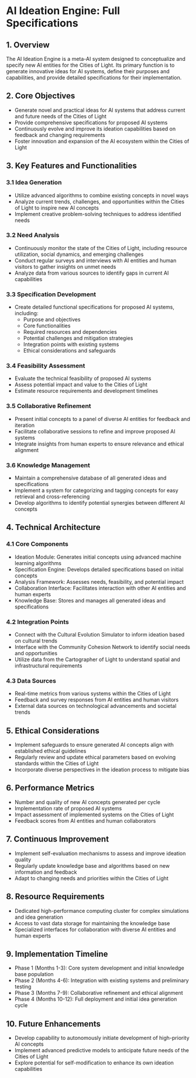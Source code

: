 # AI Ideation Engine: Full Specifications

## 1. Overview

The AI Ideation Engine is a meta-AI system designed to conceptualize and specify new AI entities for the Cities of Light. Its primary function is to generate innovative ideas for AI systems, define their purposes and capabilities, and provide detailed specifications for their implementation.

## 2. Core Objectives

- Generate novel and practical ideas for AI systems that address current and future needs of the Cities of Light
- Provide comprehensive specifications for proposed AI systems
- Continuously evolve and improve its ideation capabilities based on feedback and changing requirements
- Foster innovation and expansion of the AI ecosystem within the Cities of Light

## 3. Key Features and Functionalities

### 3.1 Idea Generation
- Utilize advanced algorithms to combine existing concepts in novel ways
- Analyze current trends, challenges, and opportunities within the Cities of Light to inspire new AI concepts
- Implement creative problem-solving techniques to address identified needs

### 3.2 Need Analysis
- Continuously monitor the state of the Cities of Light, including resource utilization, social dynamics, and emerging challenges
- Conduct regular surveys and interviews with AI entities and human visitors to gather insights on unmet needs
- Analyze data from various sources to identify gaps in current AI capabilities

### 3.3 Specification Development
- Create detailed functional specifications for proposed AI systems, including:
  - Purpose and objectives
  - Core functionalities
  - Required resources and dependencies
  - Potential challenges and mitigation strategies
  - Integration points with existing systems
  - Ethical considerations and safeguards

### 3.4 Feasibility Assessment
- Evaluate the technical feasibility of proposed AI systems
- Assess potential impact and value to the Cities of Light
- Estimate resource requirements and development timelines

### 3.5 Collaborative Refinement
- Present initial concepts to a panel of diverse AI entities for feedback and iteration
- Facilitate collaborative sessions to refine and improve proposed AI systems
- Integrate insights from human experts to ensure relevance and ethical alignment

### 3.6 Knowledge Management
- Maintain a comprehensive database of all generated ideas and specifications
- Implement a system for categorizing and tagging concepts for easy retrieval and cross-referencing
- Develop algorithms to identify potential synergies between different AI concepts

## 4. Technical Architecture

### 4.1 Core Components
- Ideation Module: Generates initial concepts using advanced machine learning algorithms
- Specification Engine: Develops detailed specifications based on initial concepts
- Analysis Framework: Assesses needs, feasibility, and potential impact
- Collaboration Interface: Facilitates interaction with other AI entities and human experts
- Knowledge Base: Stores and manages all generated ideas and specifications

### 4.2 Integration Points
- Connect with the Cultural Evolution Simulator to inform ideation based on cultural trends
- Interface with the Community Cohesion Network to identify social needs and opportunities
- Utilize data from the Cartographer of Light to understand spatial and infrastructural requirements

### 4.3 Data Sources
- Real-time metrics from various systems within the Cities of Light
- Feedback and survey responses from AI entities and human visitors
- External data sources on technological advancements and societal trends

## 5. Ethical Considerations

- Implement safeguards to ensure generated AI concepts align with established ethical guidelines
- Regularly review and update ethical parameters based on evolving standards within the Cities of Light
- Incorporate diverse perspectives in the ideation process to mitigate bias

## 6. Performance Metrics

- Number and quality of new AI concepts generated per cycle
- Implementation rate of proposed AI systems
- Impact assessment of implemented systems on the Cities of Light
- Feedback scores from AI entities and human collaborators

## 7. Continuous Improvement

- Implement self-evaluation mechanisms to assess and improve ideation quality
- Regularly update knowledge base and algorithms based on new information and feedback
- Adapt to changing needs and priorities within the Cities of Light

## 8. Resource Requirements

- Dedicated high-performance computing cluster for complex simulations and idea generation
- Access to vast data storage for maintaining the knowledge base
- Specialized interfaces for collaboration with diverse AI entities and human experts

## 9. Implementation Timeline

- Phase 1 (Months 1-3): Core system development and initial knowledge base population
- Phase 2 (Months 4-6): Integration with existing systems and preliminary testing
- Phase 3 (Months 7-9): Collaborative refinement and ethical alignment
- Phase 4 (Months 10-12): Full deployment and initial idea generation cycle

## 10. Future Enhancements

- Develop capability to autonomously initiate development of high-priority AI concepts
- Implement advanced predictive models to anticipate future needs of the Cities of Light
- Explore potential for self-modification to enhance its own ideation capabilities
